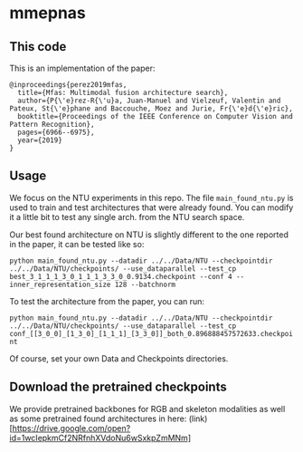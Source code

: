 # mmepnas


## This code

This is an implementation of the paper:

```
@inproceedings{perez2019mfas,
  title={Mfas: Multimodal fusion architecture search},
  author={P{\'e}rez-R{\'u}a, Juan-Manuel and Vielzeuf, Valentin and Pateux, St{\'e}phane and Baccouche, Moez and Jurie, Fr{\'e}d{\'e}ric},
  booktitle={Proceedings of the IEEE Conference on Computer Vision and Pattern Recognition},
  pages={6966--6975},
  year={2019}
}
```

## Usage

We focus on the NTU experiments in this repo. The file `main_found_ntu.py` is used to train and test architectures that were already found.
You can modify it a little bit to test any single arch. from the NTU search space.

Our best found architecture on NTU is slightly different to the one reported in the paper,
it can be tested like so:

`
python main_found_ntu.py --datadir ../../Data/NTU --checkpointdir ../../Data/NTU/checkpoints/ --use_dataparallel --test_cp best_3_1_1_1_3_0_1_1_1_3_3_0_0.9134.checkpoint --conf 4 --inner_representation_size 128 --batchnorm
`

To test the architecture from the paper, you can run:

`
python main_found_ntu.py --datadir ../../Data/NTU --checkpointdir ../../Data/NTU/checkpoints/ --use_dataparallel --test_cp conf_[[3_0_0]_[1_3_0]_[1_1_1]_[3_3_0]]_both_0.896888457572633.checkpoint
`

Of course, set your own Data and Checkpoints directories.

## Download the pretrained checkpoints

We provide pretrained backbones for RGB and skeleton modalities as well as some pretrained found architectures in here: (link)[https://drive.google.com/open?id=1wcIepkmCf2NRfnhXVdoNu6wSxkpZmMNm]



